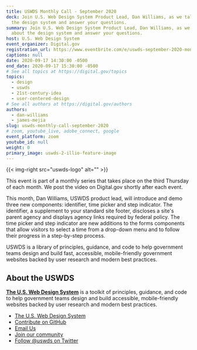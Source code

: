 ```yaml
---
title: USWDS Monthly Call - September 2020
deck: Join U.S. Web Design System Product Lead, Dan Williams, as we talk about
  the design system and answer your questions.
summary: Join U.S. Web Design System Product Lead, Dan Williams, as we talk
  about the design system and answer your questions.
host: U.S. Web Design System
event_organizer: Digital.gov
registration_url: https://www.eventbrite.com/e/uswds-september-2020-monthly-call-tickets-114599339710
captions: null
date: 2020-09-17 14:30:00 -0500
end_date: 2020-09-17 15:30:00 -0500
# See all topics at https://digital.gov/topics
topics:
  - design
  - uswds
  - 21st-century-idea
  - user-centered-design
# See all authors at https://digital.gov/authors
authors:
  - dan-williams
  - james-mejia
slug: uswds-monthly-call-september-2020
# zoom, youtube_live, adobe_connect, google
event_platform: zoom
youtube_id: null
weight: 0
primary_image: uswds-2-illio-feature-image
---
```

{{< img-right src="uswds-logo" alt="" >}}

This event is part of a monthly series that takes place on the third Thursday of each month. We post the video on Digital.gov shortly after each event.

This month, Dan Williams, USWDS product lead, will introduce and demo three new components: identifier, time picker and step indicator. The identifier, a supplement to your  standard site footer,  discloses a site's parent agency and displays agency links required by federal policy. The time picker and step indicator are new additions to the forms components that allow visitors to select a time from a drop-down menu and to follow their progress in a step-by-step process.

USWDS is a library of principles, guidance, and code to help government teams design and build fast, accessible, mobile-friendly government websites backed by user research and modern best practices.

## About the USWDS

**[The U.S. Web Design System](https://designsystem.digital.gov/)** is a toolkit of principles, guidance, and code to help government teams design and build accessible, mobile-friendly websites backed by user research and modern best practices.

* [The U.S. Web Design System](https://designsystem.digital.gov/)
* [Contribute on GitHub](https://github.com/uswds/uswds/issues)
* [Email Us](mailto:uswds@support.digitalgov.gov)
* [Join our community](https://digital.gov/communities/uswds/)
* [Follow @uswds on Twitter](https://twitter.com/uswds)
